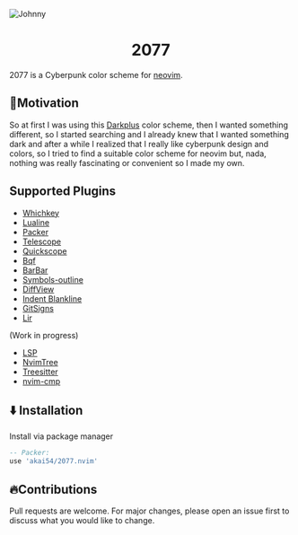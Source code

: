 ![Johnny](https://images.hdqwalls.com/download/cyberpunk-2077-johnny-silverhand-jq-1920x1080.jpg)

<h1 align="center">2077</h1>

2077 is a Cyberpunk color scheme for [neovim](https://github.com/neovim/neovim).

## 🚀Motivation

So at first I was using this [Darkplus](https://github.com/LunarVim/darkplus.nvim) color scheme, then
I wanted something different, so I started searching and I already knew that I wanted something dark
and after a while I realized that I really like cyberpunk design and colors, so I tried to find a
suitable color scheme for neovim but, nada, nothing was really fascinating or convenient so I made my
own.

## Supported Plugins

- [Whichkey](https://github.com/folke/which-key.nvim)
- [Lualine](https://github.com/nvim-lualine/lualine.nvim)
- [Packer](https://github.com/wbthomason/packer.nvim)
- [Telescope](https://github.com/nvim-telescope/telescope.nvim)
- [Quickscope](https://github.com/unblevable/quick-scope)
- [Bqf](https://github.com/kevinhwang91/nvim-bqf)
- [BarBar](https://github.com/wSzki/nvim_tabline)
- [Symbols-outline](https://github.com/simrat39/symbols-outline.nvim)
- [DiffView](https://github.com/sindrets/diffview.nvim)
- [Indent Blankline](https://github.com/lukas-reineke/indent-blankline.nvim)
- [GitSigns](https://github.com/lewis6991/gitsigns.nvim)
- [Lir](https://github.com/tamago324/lir.nvim)

(Work in progress)

- [LSP](https://github.com/neovim/nvim-lspconfig)
- [NvimTree](https://github.com/kyazdani42/nvim-tree.lua)
- [Treesitter](https://github.com/nvim-treesitter/nvim-treesitter)
- [nvim-cmp](https://github.com/hrsh7th/nvim-cmp)

## ⬇️ Installation

Install via package manager

```lua
-- Packer:
use 'akai54/2077.nvim'
```

## 🔥Contributions

Pull requests are welcome.
For major changes, please open an issue first to discuss what you would like to change.
